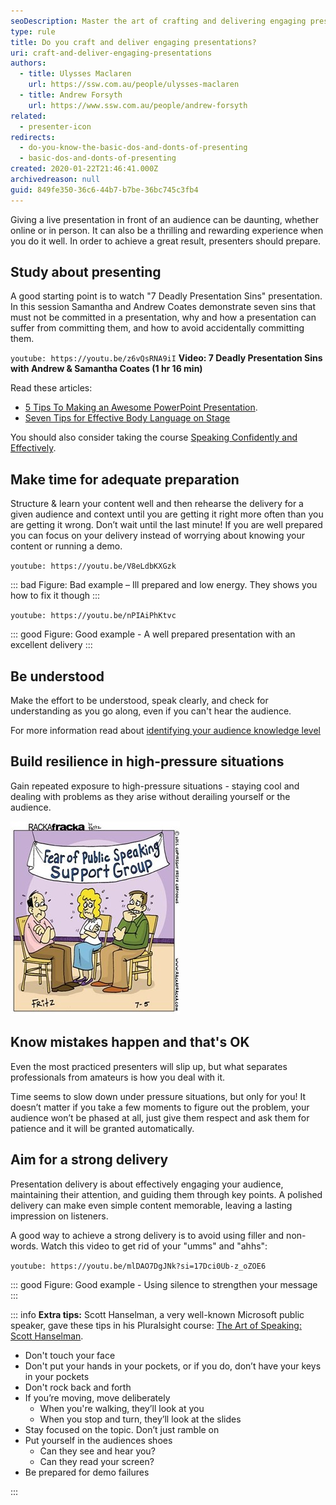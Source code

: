 ```yaml
---
seoDescription: Master the art of crafting and delivering engaging presentations with proven tips and strategies for confident and effective communication
type: rule
title: Do you craft and deliver engaging presentations?
uri: craft-and-deliver-engaging-presentations
authors:
  - title: Ulysses Maclaren
    url: https://ssw.com.au/people/ulysses-maclaren
  - title: Andrew Forsyth
    url: https://www.ssw.com.au/people/andrew-forsyth
related:
  - presenter-icon
redirects:
  - do-you-know-the-basic-dos-and-donts-of-presenting
  - basic-dos-and-donts-of-presenting
created: 2020-01-22T21:46:41.000Z
archivedreason: null
guid: 849fe350-36c6-44b7-b7be-36bc745c3fb4
---
```


Giving a live presentation in front of an audience can be daunting, whether online or in person. It can also be a thrilling and rewarding experience when you do it well. In order to achieve a great result, presenters should prepare.

<!--endintro-->

## Study about presenting

A good starting point is to watch "7 Deadly Presentation Sins" presentation. In this session Samantha and Andrew Coates demonstrate seven sins that must not be committed in a presentation, why and how a presentation can suffer from committing them, and how to avoid accidentally committing them.

`youtube: https://youtu.be/z6vQsRNA9iI`
**Video: 7 Deadly Presentation Sins with Andrew & Samantha Coates (1 hr 16 min)**

Read these articles:

* [5 Tips To Making an Awesome PowerPoint Presentation](https://www.linkedin.com/business/learning/blog/productivity-tips/5-best-practices-for-making-awesome-powerpoint-slides).
* [Seven Tips for Effective Body Language on Stage](https://www.forbes.com/sites/carolkinseygoman/2012/02/13/seven-tips-for-effective-body-language-on-stage/)
  
You should also consider taking the course [Speaking Confidently and Effectively](https://www.linkedin.com/learning/speaking-confidently-and-effectively/great-speaking-skills-are-a-must-have).
  
## Make time for adequate preparation

Structure & learn your content well and then rehearse the delivery for a given audience and context until you are getting it right more often than you are getting it wrong. Don’t wait until the last minute! If you are well prepared you can focus on your delivery instead of worrying about knowing your content or running a demo.

`youtube: https://youtu.be/V8eLdbKXGzk`

::: bad
Figure: Bad example – Ill prepared and low energy. They shows you how to fix it though
:::

`youtube: https://youtu.be/nPIAiPhKtvc`

::: good
Figure: Good example - A well prepared presentation with an excellent delivery
:::

## Be understood

Make the effort to be understood, speak clearly, and check for understanding as you go along, even if you can't hear the audience.

For more information read about [identifying your audience knowledge level](https://www.linkedin.com/learning/creating-and-giving-business-presentations/identify-your-audience-s-knowledge-level)

## Build resilience in high-pressure situations

Gain repeated exposure to high-pressure situations - staying cool and dealing with problems as they arise without derailing yourself or the audience.

![](picture3.jpg)

## Know mistakes happen and that's OK

Even the most practiced presenters will slip up, but what separates professionals from amateurs is how you deal with it.

Time seems to slow down under pressure situations, but only for you! It doesn’t matter if you take a few moments to figure out the problem, your audience won’t be phased at all, just give them respect and ask them for patience and it will be granted automatically.  

## Aim for a strong delivery

Presentation delivery is about effectively engaging your audience, maintaining their attention, and guiding them through key points. A polished delivery can make even simple content memorable, leaving a lasting impression on listeners.

A good way to achieve a strong delivery is to avoid using filler and non-words. Watch this video to get rid of your "umms" and "ahhs":

`youtube: https://youtu.be/mlDAO7DgJNk?si=17Dci0Ub-z_oZOE6`

::: good
Figure: Good example - Using silence to strengthen your message
:::

::: info
**Extra tips:** Scott Hanselman, a very well-known Microsoft public speaker, gave these tips in his Pluralsight course: [The Art of Speaking: Scott Hanselman](https://www.pluralsight.com/courses/hanselman-speaking).

* Don't touch your face
* Don't put your hands in your pockets, or if you do, don’t have your keys in your pockets
* Don't rock back and forth
* If you’re moving, move deliberately
  * When you're walking, they’ll look at you
  * When you stop and turn, they’ll look at the slides
* Stay focused on the topic. Don’t just ramble on
* Put yourself in the audiences shoes
  * Can they see and hear you?
  * Can they read your screen?
* Be prepared for demo failures

:::
